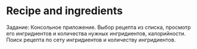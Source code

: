 # Reсipe and ingredients

Задание:
Консольное приложение.
Выбор рецепта из списка, просмотр его ингридиентов и количества нужных ингридиентов, калорийности.
Поиск рецепта по сету ингридиентов и количеству ингридиентов.

